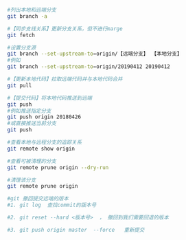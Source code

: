 ```sh
#列出本地和远端分支
git branch -a
```

```sh
#【同步支线关系】更新分支关系，但不进行marge
git fetch
```

```sh
#设置分支源
git branch --set-upstream-to=origin/【远端分支】 【本地分支】
#例如
git branch --set-upstream-to=origin/20190412 20190412
```

```sh
#【更新本地代码】拉取远端代码并与本地代码合并
git pull
```

```sh
#【提交代码】将本地代码推送到远端
git push
#例如推送指定分支
git push origin 20180426
#或直接推送当前分支
git push
```

```sh
#查看本地与远程分支的追踪关系
git remote show origin
```

```sh
#查看可被清理的分支
git remote prune origin --dry-run
```

```sh
#清理该分支
git remote prune origin
```

```sh
#git 撤回提交远端的版本
#1. git log  查找commit的版本号

#2. git reset --hard <版本号>  ， 撤回到我们需要回退的版本

#3. git push origin master  --force   重新提交
```
